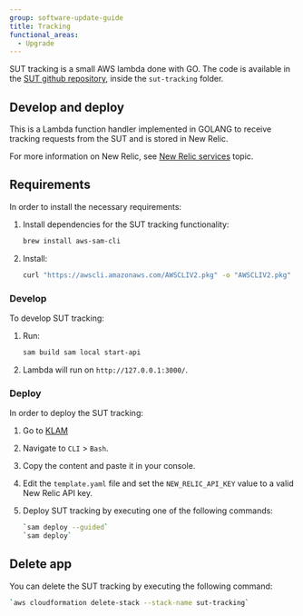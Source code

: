 ```yaml
---
group: software-update-guide
title: Tracking
functional_areas:
  - Upgrade
---
```


SUT tracking is a small AWS lambda done with GO. The code is available in the [SUT github repository](https://github.com/magento-commerce/safe-upgrade-tool), inside the `sut-tracking` folder.

## Develop and deploy

This is a Lambda function handler implemented in GOLANG to receive tracking requests from the SUT and is stored in New Relic.

For more information on New Relic, see [New Relic services]({{page.baseurl}}/cloud/project/new-relic.html) topic.

## Requirements

In order to install the necessary requirements:

1. Install dependencies for the SUT tracking functionality:

   ```bash
   brew install aws-sam-cli
   ```

2. Install:

   ```bash
   curl "https://awscli.amazonaws.com/AWSCLIV2.pkg" -o "AWSCLIV2.pkg" sudo installer -pkg AWSCLIV2.pkg -target /
   ```

### Develop

To develop SUT tracking:

1. Run:

   ```bash
   sam build sam local start-api
   ```

1. Lambda will run on `http://127.0.0.1:3000/`.

### Deploy

In order to deploy the SUT tracking:

1. Go to [KLAM](https://klam.corp.adobe.com/)
1. Navigate to `CLI` > `Bash`.
1. Copy the content and paste it in your console.
1. Edit the `template.yaml` file and set the `NEW_RELIC_API_KEY` value to a valid New Relic API key.
1. Deploy SUT tracking by executing one of the following commands:

   ```bash
   `sam deploy --guided`
   `sam deploy`
   ```

## Delete app

You can delete the SUT tracking by executing the following command:

```bash
`aws cloudformation delete-stack --stack-name sut-tracking`
```
